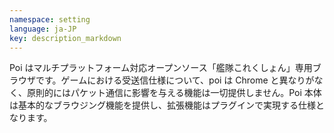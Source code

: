 ```yaml
---
namespace: setting
language: ja-JP
key: description_markdown
---
```

Poi はマルチプラットフォーム対応オープンソース「艦隊これくしょん」専用ブラウザです。ゲームにおける受送信仕様について、poi は Chrome と異なりがなく、原則的にはパケット通信に影響を与える機能は一切提供しません。Poi 本体は基本的なブラウジング機能を提供し、拡張機能はプラグインで実現する仕様となります。
